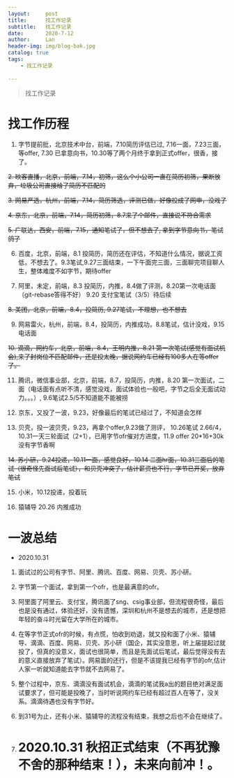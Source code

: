 ```yaml
---
layout:     post
title:      找工作记录
subtitle:   找工作记录
date:       2020-7-12
author:     Lan
header-img: img/blog-bak.jpg
catalog: true
tags:
    - 找工作记录
    
---
```

>找工作记录
# 找工作历程

1. 字节提前批，北京技术中台，前端，7.10简历评估已过, 7.16一面，7.23三面，等offer, 7.30 已拿意向书，10.30等了两个月终于拿到正式offer，很香，接了。

~~2. 映客直播，北京，前端，7.14，初筛，这么个小公司一直在简历初筛，果断放弃，垃圾公司直接给了简历不匹配的~~

~~3. 网易严选，杭州，前端，7.14，简历筛选，评测已做，好像投成了网申，没戏了~~

~~4. 京东，北京，前端，7.14，简历初筛，8.7来了个邮件，直接说不符合需求~~

~~5. 广联达，西安，前端，7.15，通知笔试了，但不想去了, 拿到字节意向书，笔试鸽了~~

6. 百度，北京，前端，8.1 投简历，简历还在评估，不知道什么情况，据说工资低，不想去了。9.3笔试,9.27三面结束，一下午面完三面，三面聊完项目聊人生，整体难度不如字节，期待offer

7. 阿里，未定，前端，8.3 投简历，内推，8.4做了评测，8.20第一次电话面（git-rebase答得不好）
  9.20 支付宝笔试（3/5）待后续

~~8. 美团，北京，前端，8.4，投简历, 9.27笔试，不理想，也不想去~~

9. 网易雷火，杭州，前端，8.4，投简历，内推成功，8.8笔试，估计没戏，9.15电话面

~~10. 滴滴，网约车，北京，前端，8.4，王明内推，8.21 第一次笔试(感觉有面试机会),来了封岗位不匹配邮件，还是投太晚，据说网约车已经有100多人在等offer了。~~

11. 腾讯，微信事业部，北京，前端，8.7，投简历，内推，8.20 第一次面试，二面（电话面有点听不清，感觉没戏，面试体验也一般吧，字节之后全无面试动力。。。）, 9.6笔试2.5/5不知道能不能被捞

12. 京东，又投了一波，9.23，好像最后的笔试已经过了，不知道会怎样

13. 贝壳，投一波贝壳，9.23，再拿个offer,9.23做了测评， 10.26笔试 2.66/4，10.31一天三轮面试（2+1），已用字节ofr催对方进度，11.9 offer 20*16+30k 没有字节香啊

~~14. 苏小研，9.24投递，10.11一面，感觉良好，10.14 二面hr面，10.31三面后的笔试（很奇怪先面试后笔试），和贝壳冲突了，估计薪资也不行，字节已开奖，放弃笔试~~

15. 小米，10.12投递，投着玩

16. 猿辅导 20.26 内推成功

# 一波总结

- 2020.10.31
1. 面试过的公司有字节、阿里、腾讯、百度、网易、贝壳、苏小研。
2. 字节第一个面试，拿到第一个ofr，也是最满意的ofr。
3. 阿里面了阿里云、支付宝，腾讯面了sng、csig事业部，但流程很奇怪，最后也是没有通过，体验还好，没有遗憾，深圳和杭州不是想去的城市，还是想把年轻的奋斗时光留在大学所在的城市。
4. 在等字节正式ofr的时候，有点慌，怕收到劝退，就又投和面了小米、猿辅导、滴滴、百度、网易、贝壳、苏小研（国企，其实没意思，听上届提起过就投了，但真的没意义，面试也很简单，而且是先面试后笔试，最后觉得没有去的意义直接放弃了笔试）。网易面的还行，但是不该提我已经有字节的ofr,估计人家一听就知道能去字节就不去网易了。
5. 整个过程中，京东、滴滴没有面试机会，滴滴的笔试我a出的题目绝对满足面试要求了，但可能是投晚了，当时听说网约车已经有超过百人在等了，没关系。滴滴待遇也没有字节好。
6. 到31号为止，还有小米、猿辅导的流程没有结束，我想之后也不会在继续了。

7. # 2020.10.31 秋招正式结束（不再犹豫不舍的那种结束！），未来向前冲！。

